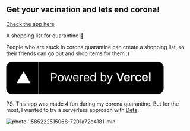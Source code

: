 ## Get your vacination and lets end corona!

[Check the app here](https://quarantine.hschaletzky.de/)

A shopping list for quarantine 🦠

People who are stuck in corona quarantine can create a shopping list, so their friends can go out and shop items for them :)

[![Powered by Vercel](https://raw.githubusercontent.com/abumalick/powered-by-vercel/master/powered-by-vercel.svg)](https://vercel.com?utm_source=powered-by-vercel)

PS: This app was made 4 fun during my corona quarantine. But for the most, I wanted to try a serverless approach with [Deta](https://www.deta.sh/).

![photo-1585222515068-7201a72c4181-min](https://user-images.githubusercontent.com/29574225/154170482-60f93b1b-624d-44b8-b013-d5496ae9eb33.jpg)
